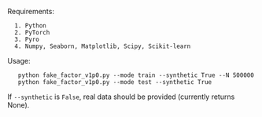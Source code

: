 Requirements:

      1. Python
      2. PyTorch
      3. Pyro
      4. Numpy, Seaborn, Matplotlib, Scipy, Scikit-learn


Usage:

       python fake_factor_v1p0.py --mode train --synthetic True --N 500000
       python fake_factor_v1p0.py --mode test --synthetic True
       
If ```--synthetic``` is ``False``, real data should be provided (currently returns None).
